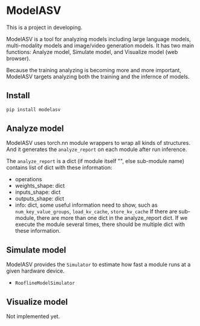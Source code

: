 # ModelASV

This is a project in developing. 

ModelASV is a tool for analyzing models including large language models, multi-modality models and image/video generation models.
It has two main functions: Analyze model, Simulate model, and Visualize model (web browser).

Because the training analyzing is becoming more and more important, ModelASV targets analyzing both the training and the infernce of models.

## Install

```bash
pip install modelasv
```

## Analyze model

ModelASV uses torch.nn module wrappers to wrap all kinds of structures. And it generates the `analyze_report` on each module after run inference.

The `analyze_report` is a dict (if module itself "", else sub-module name) contains list of dict with these information:
- operations
- weights_shape: dict
- inputs_shape: dict
- outputs_shape: dict
- info: dict, some useful information need to show, such as `num_key_value_groups`, `load_kv_cache`, `store_kv_cache`
If there are sub-module, there are more than one dict in the analyze_report dict.
If we execute the module several times, there should be multiple dict with these information.

## Simulate model

ModelASV provides the `Simulator` to estimate how fast a module runs at a given hardware device.

- `RooflineModelSimulator`

## Visualize model

Not implemented yet.